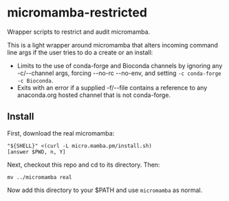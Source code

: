 # micromamba-restricted
Wrapper scripts to restrict and audit micromamba.

This is a light wrapper around micromamba that alters incoming command
line args if the user tries to do a create or an install:

- Limits to the use of conda-forge and Bioconda channels by ignoring
  any -c/--channel args, forcing --no-rc --no-env, and setting
  `-c conda-forge -c Bioconda`.
- Exits with an error if a supplied -f/--file contains a reference to
  any anaconda.org hosted channel that is not conda-forge.

## Install
First, download the real micromamba:

```
"${SHELL}" <(curl -L micro.mamba.pm/install.sh)
[answer $PWD, n, Y]
```

Next, checkout this repo and cd to its directory. Then:

```
mv ../micromamba real
```

Now add this directory to your $PATH and use `micromamba` as normal.
